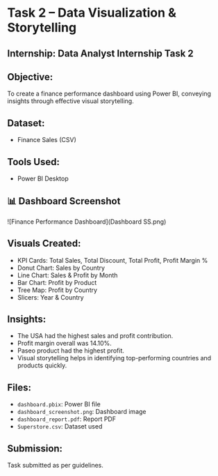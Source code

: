 # Task 2 – Data Visualization & Storytelling

## Internship: Data Analyst Internship Task 2

## Objective:
To create a finance performance dashboard using Power BI, conveying insights through effective visual storytelling.

## Dataset:
- Finance Sales (CSV)

## Tools Used:
- Power BI Desktop

## 📊 Dashboard Screenshot

![Finance Performance Dashboard](Dashboard SS.png)

## Visuals Created:
- KPI Cards: Total Sales, Total Discount, Total Profit, Profit Margin %
- Donut Chart: Sales by Country
- Line Chart: Sales & Profit by Month
- Bar Chart: Profit by Product
- Tree Map: Profit by Country
- Slicers: Year & Country

## Insights:
- The USA had the highest sales and profit contribution.
- Profit margin overall was 14.10%.
- Paseo product had the highest profit.
- Visual storytelling helps in identifying top-performing countries and products quickly.

## Files:
- `dashboard.pbix`: Power BI file
- `dashboard_screenshot.png`: Dashboard image
- `dashboard_report.pdf`: Report PDF
- `Superstore.csv`: Dataset used

## Submission:
Task submitted as per guidelines.
